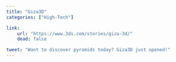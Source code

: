 ```yaml
---
title: "Giza3D"
categories: ["High-Tech"]

link:
    url: "https://www.3ds.com/stories/giza-3d/"
    dead: false

tweet: "Want to discover pyramids today? Giza3D just opened!"
---
```

